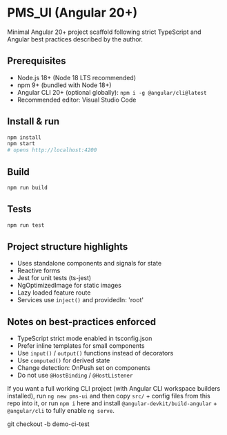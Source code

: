 # PMS_UI (Angular 20+)

Minimal Angular 20+ project scaffold following strict TypeScript and Angular best practices described by the author.

## Prerequisites
- Node.js 18+ (Node 18 LTS recommended)
- npm 9+ (bundled with Node 18+)
- Angular CLI 20+ (optional globally): `npm i -g @angular/cli@latest`
- Recommended editor: Visual Studio Code

## Install & run
```bash
npm install
npm start
# opens http://localhost:4200
```

## Build
```bash
npm run build
```

## Tests
```bash
npm run test
```

## Project structure highlights
- Uses standalone components and signals for state
- Reactive forms
- Jest for unit tests (ts-jest)
- NgOptimizedImage for static images
- Lazy loaded feature route
- Services use `inject()` and providedIn: 'root'

## Notes on best-practices enforced
- TypeScript strict mode enabled in tsconfig.json
- Prefer inline templates for small components
- Use `input()` / `output()` functions instead of decorators
- Use `computed()` for derived state
- Change detection: OnPush set on components
- Do not use `@HostBinding` / `@HostListener`

If you want a full working CLI project (with Angular CLI workspace builders installed), run `ng new pms-ui` and then copy `src/` + config files from this repo into it, or run `npm i` here and install `@angular-devkit/build-angular` + `@angular/cli` to fully enable `ng serve`.


git checkout -b demo-ci-test
